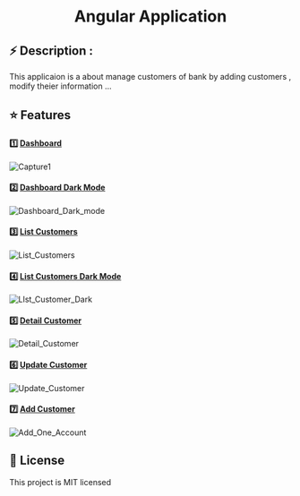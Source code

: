 <div align="center">
  <strong><h1 <a href="https://euphonious-centaur-dc5a8d.netlify.app/">Angular Application</a></h1></strong>
</div>

## ⚡️ Description : 
This applicaion is a about manage customers of bank by adding customers , modify theier information ...



## ⭐ Features
<div>
  <strong><h4>1️⃣ <a href="#">Dashboard</a></h4></strong>
</div>

![Capture1](https://user-images.githubusercontent.com/127496533/227136181-869536d5-4d37-4f80-a5a6-8bb9d8650119.PNG)


<div>
  <strong><h4>2️⃣ <a href="#">Dashboard Dark Mode</a></h4></strong>
</div>

![Dashboard_Dark_mode](https://user-images.githubusercontent.com/127496533/227137971-09d01949-30bd-4bf2-ab54-a82a5a2e5542.PNG)
<div>
  <strong><h4>3️⃣ <a href="#">List Customers</a></h4></strong>
</div>

![List_Customers](https://user-images.githubusercontent.com/127496533/227136897-f70fa54b-a485-4b4a-b8fd-d8970e5b755b.PNG)


<div>
  <strong><h4>4️⃣ <a href="#">List Customers Dark Mode</a></h4></strong>
</div>

![LIst_Customer_Dark](https://user-images.githubusercontent.com/127496533/227137025-126499f4-74e3-4550-9a9b-87f4c132ff21.PNG)


<div>
  <strong><h4>5️⃣ <a href="#">Detail Customer</a></h4></strong>
</div>

![Detail_Customer](https://user-images.githubusercontent.com/127496533/227137114-094393dc-bfb3-407e-b585-112326d302e1.PNG)


<div>
  <strong><h4>6️⃣ <a href="#">Update Customer</a></h4></strong>
</div>


![Update_Customer](https://user-images.githubusercontent.com/127496533/227137183-35254088-3acc-4d07-920a-3b9c869d9489.PNG)

<div>
  <strong><h4>7️⃣ <a href="#">Add Customer</a></h4></strong>
</div>

![Add_One_Account](https://user-images.githubusercontent.com/127496533/227137256-4169e8a2-1122-4b2b-ad8e-e671adc5ee2e.PNG)



## 📄 License

This project is MIT licensed
